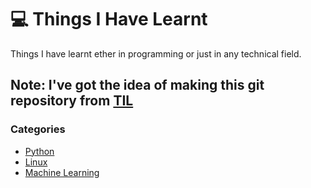 # :computer: Things I Have Learnt
Things I have learnt ether in programming or just in any technical field.

Note: I've got the idea of making this git repository from  [TIL](https://github.com/jbranchaud/til)  
---
### Categories

* [Python](#python)
* [Linux](#linux)
* [Machine Learning](#ML)
